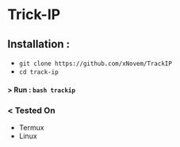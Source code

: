 # Trick-IP
## Installation :

* `git clone https://github.com/xNovem/TrackIP`
* `cd track-ip`

#### > Run : `bash trackip`

### < Tested On 

- Termux 
- Linux

